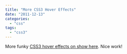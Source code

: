 ```yaml
---
title: "More CSS3 Hover Effects"
date: "2011-12-13"
categories: 
  - "css"
tags: 
  - "css3"
---
```


More funky [CSS3 hover effects on show here](http://www.alessioatzeni.com/blog/css3-hover-effects/). Nice work!
